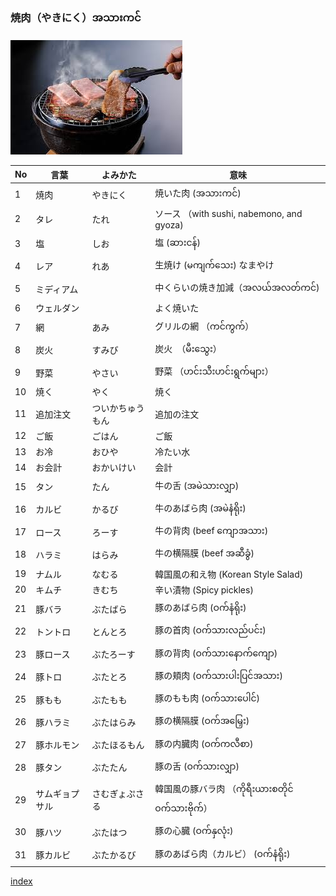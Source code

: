 ### 焼肉（やきにく）အသားကင်

![挨拶](2024_image/yakiniku.png)

| No | 言葉       | よみかた         | 意味                           |
|----|------------|------------------|--------------------------------|
| 1  | 焼肉       | やきにく         | 焼いた肉 (အသားကင်)                       |
| 2  | タレ       | たれ             | ソース （with sushi, nabemono, and gyoza) |
| 3  | 塩         | しお             | 塩 (ဆားငန်)                            |
| 4  | レア       | れあ             | 生焼け (မကျက်သေး) なまやけ            |
| 5  | ミディアム |                  | 中くらいの焼き加減（အလယ်အလတ်ကင်)     |
| 6  | ウェルダン |                  | よく焼いた                      |
| 7  | 網         | あみ             | グリルの網 （ကင်ကွက်）                     |
| 8  | 炭火       | すみび           | 炭火　（မီးသွေး）                            |
| 9  | 野菜       | やさい           | 野菜  （ဟင်းသီးဟင်းရွက်များ）                 |
| 10 | 焼く       | やく             | 焼く                            |
| 11 | 追加注文   | ついかちゅうもん  | 追加の注文                      |
| 12 | ご飯       | ごはん           | ご飯                            |
| 13 | お冷       | おひや           | 冷たい水                        |
| 14 | お会計     | おかいけい       | 会計                            |
| 15 | タン       | たん             | 牛の舌 (အမဲသားလျှာ)                        |
| 16 | カルビ     | かるび           | 牛のあばら肉 (အမဲနံရိုး)                       |
| 17 | ロース     | ろーす           | 牛の背肉 (beef ကျောအသား)                  |
| 18 | ハラミ     | はらみ           | 牛の横隔膜 (beef အဆီခွံ)                     |
| 19 | ナムル     | なむる           | 韓国風の和え物 (Korean Style Salad)         |
| 20 | キムチ     | きむち           | 辛い漬物   (Spicy pickles)                     |
| 21 | 豚バラ     | ぶたばら         | 豚のあばら肉  (ဝက်နံရိုး)                  |
| 22 | トントロ   | とんとろ         | 豚の首肉    (ဝက်သားလည်ပင်း)                    |
| 23 | 豚ロース   | ぶたろーす       | 豚の背肉  (ဝက်သားနောက်ကျော)                      |
| 24 | 豚トロ     | ぶたとろ         | 豚の頬肉  (ဝက်သားပါးပြင်အသား)                      |
| 25 | 豚もも     | ぶたもも         | 豚のもも肉    (ဝက်သားပေါင်)               |
| 26 | 豚ハラミ   | ぶたはらみ       | 豚の横隔膜    (ဝက်အမြှေး)                  |
| 27 | 豚ホルモン | ぶたほるもん     | 豚の内臓肉   (ဝက်ကလီစာ)                   |
| 28 | 豚タン     | ぶたたん         | 豚の舌   (ဝက်သားလျှာ)                        |
| 29 | サムギョプサル | さむぎょぷさる | 韓国風の豚バラ肉 （ကိုရီးယားစတိုင် ဝက်သားဗိုက်）   |
| 30 | 豚ハツ     | ぶたはつ         | 豚の心臓  (ဝက်နှလုံး)                      |
| 31 | 豚カルビ   | ぶたかるび       | 豚のあばら肉（カルビ）  (ဝက်နံရိုး)        |

[index](index.md)